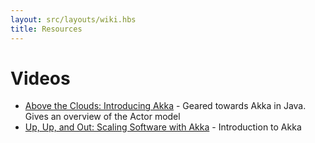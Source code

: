 ```yaml
---
layout: src/layouts/wiki.hbs
title: Resources
---
```

# Videos

* [Above the Clouds: Introducing Akka](https://www.youtube.com/watch?v=UY3fuHebRMI) - Geared towards Akka in Java.  Gives an overview of the Actor model
* [Up, Up, and Out: Scaling Software with Akka](https://www.youtube.com/watch?v=GBvtE61Wrto) - Introduction to Akka